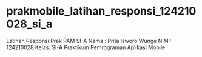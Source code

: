 # prakmobile_latihan_responsi_124210028_si_a

Latihan Responsi Prak PAM SI-A
Nama : Prita Isworo Wunge
NIM  : 124210028
Kelas: SI-A
Praktikum Pemrograman Aplikasi Mobile





